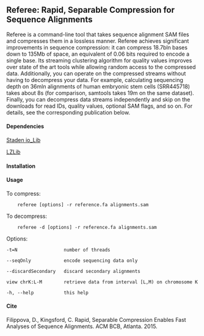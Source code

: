## Referee: Rapid, Separable Compression for Sequence Alignments

Referee is a command-line tool that takes sequence alignment SAM files and compresses them in a lossless manner. Referee achieves significant improvements in sequence compression: it can compress 18.7bln bases down to 135Mb of space, an equivalent of 0.06 bits required to encode a single base. Its streaming clustering algorithm for quality values improves over state of the art tools while allowing random access to the compressed data. Additionally, you can operate on the compressed streams without having to decompress your data. For example, calculating sequencing depth on 36mln alignments of human embryonic stem cells (SRR445718) takes about 8s (for comparison, samtools takes 19m on the same dataset). Finally, you can decompress data streams independently and skip on the downloads for read IDs, quality values, optional SAM flags, and so on. For details, see the corresponding publication below.


#### Dependencies

[Staden io_Lib](http://sourceforge.net/projects/staden/files/io_lib/)

[LZLib](http://www.nongnu.org/lzip/lzlib.html)

#### Installation



#### Usage

To compress:

```
	referee [options] -r reference.fa alignments.sam
```

To decompress:

```
	referee -d [options] -r reference.fa alignments.sam
```

Options:

	-t=N                 number of threads

	--seqOnly            encode sequencing data only

	--discardSecondary   discard secondary alignments

	view chrK:L-M        retrieve data from interval [L,M) on chromosome K

	-h, --help           this help


#### Cite

Filippova, D., Kingsford, C. Rapid, Separable Compression Enables Fast Analyses of Sequence Alignments. ACM BCB, Atlanta. 2015.
